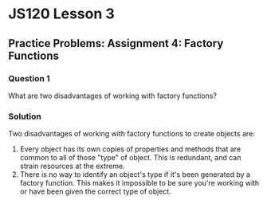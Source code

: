 # JS120 Lesson 3

## Practice Problems: Assignment 4: Factory Functions

### Question 1

What are two disadvantages of working with factory functions?

### Solution

Two disadvantages of working with factory functions to create objects are:

1. Every object has its own copies of properties and methods that are common to
   all of those "type" of object. This is redundant, and can strain resources at
   the extreme.
2. There is no way to identify an object's type if it's been generated by a
   factory function. This makes it impossible to be sure you're working with or
   have been given the correct type of object.
